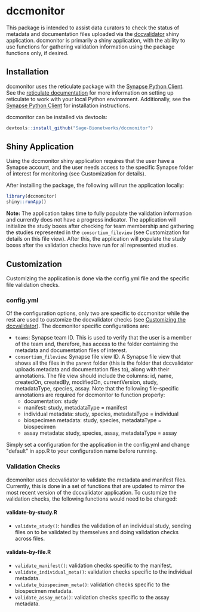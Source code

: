 # dccmonitor

This package is intended to assist data curators to check the status of metadata and documentation files uploaded via the [dccvalidator](https://sage-bionetworks.github.io/dccvalidator/) shiny application. dccmonitor is primarily a shiny application, with the ability to use functions for gathering validation information using the package functions only, if desired.

## Installation

dccmonitor uses the reticulate package with the [Synapse Python Client](https://github.com/Sage-Bionetworks/synapsePythonClient). See the [reticulate documentation](https://rstudio.github.io/reticulate/#python-version) for more information on setting up reticulate to work with your local Python environment. Additionally, see the [Synapse Python Client](https://github.com/Sage-Bionetworks/synapsePythonClient) for installation instructions.

dccmonitor can be installed via devtools:
``` R
devtools::install_github("Sage-Bionetworks/dccmonitor")
```

## Shiny Application

Using the dccmonitor shiny application requires that the user have a Synapse account, and the user needs access to the specific Synapse folder of interest for monitoring (see Customization for details).

After installing the package, the following will run the application locally:

``` R
library(dccmonitor)
shiny::runApp()
```

**Note:** The application takes time to fully populate the validation information and currently does not have a progress indicator. The application will initialize the study boxes after checking for team membership and gathering the studies represented in the `consortium_fileview` (see Customization for details on this file view). After this, the application will populate the study boxes after the validation checks have run for all represented studies.

## Customization

Customizing the application is done via the config.yml file and the specific file validation checks.

### config.yml

Of the configuration options, only two are specific to dccmonitor while the rest are used to customize the dccvalidator checks (see [Customizing the dccvalidator](https://sage-bionetworks.github.io/dccvalidator/articles/customizing-dccvalidator.html)). The dccmonitor specific configurations are:

- `teams`: Synapse team ID. This is used to verify that the user is a member of the team and, therefore, has access to the folder containing the metadata and documentation files of interest.
- `consortium_fileview`: Synapse file view ID. A Synapse file view that shows all the files in the `parent` folder (this is the folder that dccvalidator uploads metadata and documentation files to), along with their annotations. The file view should include the columns: id, name, createdOn, createdBy, modifiedOn, currentVersion, study, metadataType, species, assay. Note that the following file-specific annotations are required for dccmonitor to function properly:
    - documentation: study
    - manifest: study, metadataType = manifest
    - individual metadata: study, species, metadataType = individual
    - biospecimen metadata: study, species, metadataType = biospecimen
    - assay metadata: study, species, assay, metadataType = assay

Simply set a configuration for the application in the config.yml and change "default" in app.R to your configuration name before running.

### Validation Checks

dccmonitor uses dccvalidator to validate the metadata and manifest files. Currently, this is done in a set of functions that are updated to mirror the most recent version of the dccvalidator application. To customize the validation checks, the following functions would need to be changed:

#### validate-by-study.R

- `validate_study()`: handles the validation of an individual study, sending files on to be validated by themselves and doing validation checks across files.

#### validate-by-file.R

- `validate_manifest()`: validation checks specific to the manifest.
- `validate_individual_meta()`: validation checks specific to the individual metadata.
- `validate_biospecimen_meta()`: validation checks specific to the biospecimen metadata.
- `validate_assay_meta()`: validation checks specific to the assay metadata.
